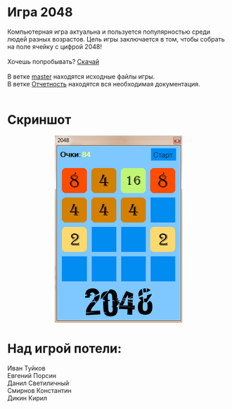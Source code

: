 # Игра 2048
Компьютерная игра актуальна и пользуется популярностью среди людей разных возрастов. 
Цель игры заключается в том, чтобы собрать на поле ячейку с цифрой 2048!<br><br>
Хочешь попробывать? [Скачай](https://github.com/Svinopeg/2048_game/blob/master/2048_Game.exe)<br><br>
В ветке [master](https://github.com/Svinopeg/2048_game/tree/master) находятся исходные файлы игры.<br>
В ветке [Отчетность](https://github.com/Svinopeg/2048_game/tree/%D0%9E%D1%82%D1%87%D0%B5%D1%82%D0%BD%D0%BE%D1%81%D1%82%D1%8C) находятся вся необходимая документация.<br><br>
# Скриншот
<p align="center">
  <img src="https://github.com/Svinopeg/2048_game/blob/%D0%9E%D1%82%D1%87%D0%B5%D1%82%D0%BD%D0%BE%D1%81%D1%82%D1%8C/2048.png"/>
</p>

# Над игрой потели:<br>
Иван Туйков<br>
Евгений Порсин <br>
Данил Светиличный<br>
Смирнов Константин<br>
Дикин Кирил
